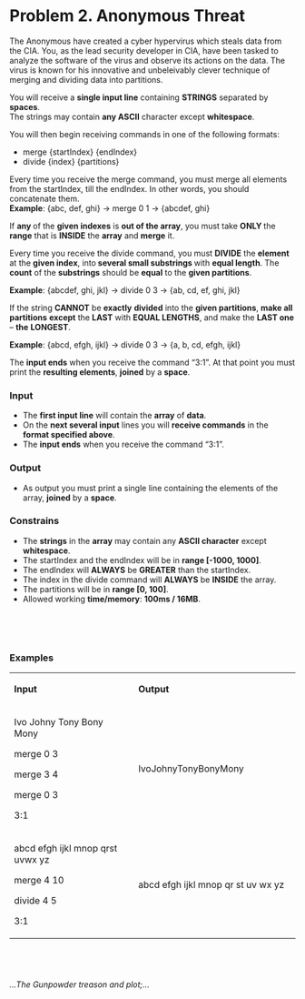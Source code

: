 <h1>Problem 2. Anonymous Threat</h1>
<p>The Anonymous have created a cyber hypervirus which steals data from the CIA. You, as the lead security developer in CIA, have been tasked to analyze the software of the virus and observe its actions on the data. The virus is known for his innovative and unbeleivably clever technique of merging and dividing data into partitions.</p>
<p>You will receive a <strong>single input line</strong> containing <strong>STRINGS</strong> separated by <strong>spaces</strong>. <br /> The strings may contain <strong>any ASCII</strong> character except <strong>whitespace</strong>.</p>
<p>You will then begin receiving commands in one of the following formats:</p>
<ul>
<li>merge {startIndex} {endIndex}</li>
<li>divide {index} {partitions}</li>
</ul>
<p>Every time you receive the merge command, you must merge all elements from the startIndex, till the endIndex. In other words, you should concatenate them. <br /> <strong>Example</strong>: {abc, def, ghi} -&gt; merge 0 1 -&gt; {abcdef, ghi}</p>
<p>If <strong>any </strong>of the <strong>given indexes</strong> is <strong>out of the array</strong>, you must take <strong>ONLY </strong>the <strong>range</strong> that is <strong>INSIDE</strong> the <strong>array</strong> and <strong>merge</strong> it.</p>
<p>Every time you receive the divide command, you must <strong>DIVIDE</strong> the <strong>element</strong> at the <strong>given index</strong>, into<strong> several small substrings </strong>with <strong>equal length</strong>. The <strong>count</strong> of the <strong>substrings</strong> should be <strong>equal</strong> to the <strong>given partitions</strong>.</p>
<p><strong>Example</strong>: {abcdef, ghi, jkl} -&gt; divide 0 3 -&gt; {ab, cd, ef, ghi, jkl}</p>
<p>If the string <strong>CANNOT</strong> be <strong>exactly</strong> <strong>divided</strong> into the <strong>given partitions</strong>, <strong>make all partitions</strong> <strong>except</strong> the <strong>LAST</strong> with <strong>EQUAL LENGTHS</strong>, and make the <strong>LAST one</strong> &ndash; <strong>the</strong> <strong>LONGEST</strong>.</p>
<p><strong>Example</strong>: {abcd, efgh, ijkl} -&gt; divide 0 3 -&gt; {a, b, cd, efgh, ijkl}</p>
<p>The <strong>input ends</strong> when you receive the command &ldquo;3:1&rdquo;. At that point you must print the <strong>resulting elements</strong>, <strong>joined</strong> by a <strong>space</strong>.</p>
<h3>Input</h3>
<ul>
<li>The <strong>first input line</strong> will contain the <strong>array</strong> of <strong>data</strong>.</li>
<li>On the <strong>next several input</strong> lines you will <strong>receive commands</strong> in the <strong>format specified above</strong>.</li>
<li>The <strong>input ends</strong> when you receive the command &ldquo;3:1&rdquo;.</li>
</ul>
<h3>Output</h3>
<ul>
<li>As output you must print a single line containing the elements of the array, <strong>joined</strong> by a <strong>space</strong>.</li>
</ul>
<h3>Constrains</h3>
<ul>
<li>The <strong>strings</strong> in the <strong>array</strong> may contain any <strong>ASCII character</strong> except <strong>whitespace</strong>.</li>
<li>The startIndex and the endIndex will be in <strong>range [-1000, 1000]</strong>.</li>
<li>The endIndex will <strong>ALWAYS</strong> be <strong>GREATER</strong> than the startIndex.</li>
<li>The index in the divide command will <strong>ALWAYS</strong> be <strong>INSIDE</strong> the array.</li>
<li>The partitions will be in <strong>range [0, 100]</strong>.</li>
<li>Allowed working <strong>time/memory</strong>: <strong>100ms / 16MB</strong>.</li>
</ul>
<p>&nbsp;</p>
<p>&nbsp;</p>
<h3>Examples</h3>
<table width="0">
<tbody>
<tr>
<td width="328">
<p><strong>Input</strong></p>
</td>
<td width="336">
<p><strong>Output</strong></p>
</td>
</tr>
<tr>
<td width="328">
<p>Ivo Johny Tony Bony Mony</p>
<p>merge 0 3</p>
<p>merge 3 4</p>
<p>merge 0 3</p>
<p>3:1</p>
</td>
<td width="336">
<p>IvoJohnyTonyBonyMony</p>
</td>
</tr>
<tr>
<td width="328">
<p>abcd efgh ijkl mnop qrst uvwx yz</p>
<p>merge 4 10</p>
<p>divide 4 5</p>
<p>3:1</p>
</td>
<td width="336">
<p>abcd efgh ijkl mnop qr st uv wx yz</p>
</td>
</tr>
</tbody>
</table>
<h2>&nbsp;</h2>
<p><em>...The Gunpowder treason and plot;...</em></p>